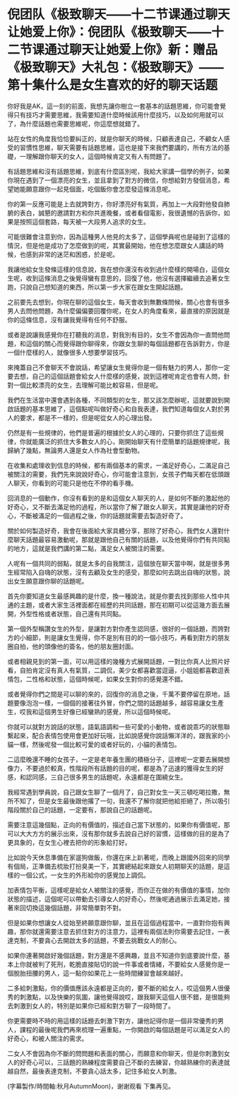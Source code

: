 # 倪团队《极致聊天——十二节课通过聊天让她爱上你》：倪团队《极致聊天——十二节课通过聊天让她爱上你》新：赠品《极致聊天》大礼包：《极致聊天》——第十集什么是女生喜欢的好的聊天话题

你好我是AK，這一刻的前面，我想先讓你樹立一套基本的話題思維，你可能會覺得只有技巧才需要思維，我需要知道什麼時候該用什麼技巧，以及如何用就可以了，為什麼話題也需要思維呢，你這麼想就錯了。

站在女性的角度我恰恰要糾正的，就是你聊天的時候，只顧表達自己，不顧女人感受的習慣性思維，聊天需要有話題思維，這也是接下來我們要講的，所有方法的基礎，一理解跟你聊天的女人，這個時候肯定又有人有問題了。

有話題思維和沒有話題思維，到底有什麼區別呢，我給大家講一個學的例子，如果你現在遇到了一個漂亮的女生，並且拿到了對方的微信，你想給對方發個消息，希望她能願意跟你一起見個面，吃個飯你會怎麼發這條消息呢。

你的第一反應可能是上去就誇對方，你好漂亮好有氣質，再加上一大段對他發自肺腑的表白，誠懇的邀請對方和你共進晚餐，或者看個電影，我很遺憾的告訴你，如果是按照這個套路，每天被一大段男人追求的女生。

可能很難會注意到你，因為這種男人他見的太多了，這個學員呢也是碰到了這樣的情況，但是他是成功了怎麼做到的呢，其實最開始，他在想怎麼跟女人講話的時候，也感到非常的迷茫和困惑，於是呢。

我讓他給女生發條這樣的信息說，我在想你還沒有收到過什麼樣的開場白，這個女生呢，收到這條消息之後覺得蠻有意思的，回復了他，他沒有選擇繼續去追著女生跑，只說自己想知道的東西，所以第一步大家在跟女生開起話題。

之前要先去想到，你現在聊的這個女生，每天會收到無數條問候，關心也會有很多男人去問他問題，為什麼偏偏要回覆你呢，在女人的角度看來，最直接的原因就是你的這條信息，沒有讓我覺得有任何不舒服。

或者是說讓我感覺你在打聽我的消息，對我別有目的，女生不會因為你一直問他問題，和這個的關心而覺得跟你聊得來，你跟女生聊的每個話題都在告訴對方，你是一個什麼樣的人，就像很多人想要學習技巧。

來掩蓋自己不會聊天不會說話，希望讓女生覺得你是一個有魅力的男人，那你一定要去想，自己的這個話題會給女人什麼樣的感覺，說到這裡呢肯定也會有人問，針對一個比較漂亮的女生，去理解可能比較容易，但是呢。

我們在生活當中還會遇到各種，不同類型的女生，那又該怎麼辦呢，這就要說到開啟話題的基本思維了，這個點呢叫做好奇心和自我表達，我們知道每個女人對於男人的要求，都是不一樣的，但是呢從女人的心理出發。

仍然是有一些規律的，他們是普遍的根據於女人的心理的，只要你抓住了這些規律，你就能廣泛的抓住大多數女人的心，剛開始聊天有什麼簡單的話題規律呢，我歸納了幾點，無論男人還是女人作為社會型動物。

在收集和處理收到信息的時候，都有兩個基本的需求，一滿足好奇心，二滿足自己被關注的需要，我們先來說說好奇心，你可能會注意到，女孩子們每天都在低頭跟人聊天，你看到的可能只是他在不停的看手機。

回消息的一個動作，你沒有看到的是和這個女人聊天的人，是如何不斷的激起他的好奇心，又不斷去滿足他的過程，所以當你了解了跟女人聊天，其實是讓他的好奇心，不斷被滿足的一個過程之後，你的話題就需要去製造好奇了。

關於如何製造好奇，我會在後面給大家具體分享，那除了好奇心，我們女人還對什麼聊天話題最容易激動呢，那就是跟他自己有關的話題，以及他覺得你們有共同點的地方，這就是我們講的第二點，滿足女人被關注的需要。

人呢有一個共同的弱點，就是太多的自我關注，這個放在聊天當中啊，就是很多男生經常陷入自嗨的狀態，沒有去顧及女生的感受，那麼如何去跳出自嗨的狀態，說出女生願意跟你聊的話題呢。

首先你要知道女生最感興趣的是什麼，換一種說法，就是你要去找到那些人性中共通的主題，或者大家生活裡面都在經歷的共同話題，那在初期可以從這幾方面去展開，外型性格或者狀態，自己還有共同點。

第一個外型稱讚女生的外型，是讓對方對你產生認同感，很好的一個話題，而誇對方的小細節，則是讓女生覺得，你不是別有目的的一個小技巧，再看到對方的朋友圈自拍，他的頭像他的簽名，他的朋友圈封面。

或者相親見到的第一面，可以用這樣的幾種方式展開話題，一對比你真人比照片好看，自拍肯定沒有真人有氣質，二調侃，美少女都喜歡當逗逼，小姐姐都喜歡逗表情包，二性格和狀態，這個時候呢，如果女生對你的感覺還不錯。

或者覺得你們之間是可以聊的來的，回復你的消息之後，千萬不要停留在原地，話題要像泡泡一樣，一個個的接著往外冒，你們之間的話題越多，越容易讓女生產生，哎我和這個男生好像已經蠻熟的感覺，所以這個時候呢。

你就可以就對方說話的狀態，語氣語調和一些可愛的小動物，或者說乖巧的狀態聯繫起來，配合表情包使用會更加好玩哦，比如說感覺你說話懶洋洋的，跟我家的小貓一樣，然後呢發一個比較可愛的或者好玩的，小貓的表情包。

二這麼晚還不睡的女孩子，一定是老年養生團的積極分子，這裡呢一定要去展開想像力，不要過於較真，性階段所有話題的目的呢，都是為了迅速的獲得女生的好感，和認同感，三自己很多男生的話題呢，永遠都是在圍繞女生。

我經常遇到學員說，自己跟女生聊了一個月了，自己對女生一天三頓吃喝拉撒，無所不知了，但是女生最後跟他撂了一句，我還不了解你就把他給拒絕了，所以吸引階段關於自己的話題，一定要有，那說自己的話題呢。

需要注意這幾個點，正向的有價值的，描述自己當下狀態的，如果你有價值呢，那可以大大方方的展示出來，沒有那你就多去說自己好的習慣，這樣做的目的是為了更具象的，在女生心裡去把你的形象給打好。

比如說今天休息準備在家遛狗做飯，你還在床上趴著呢，而晚上跟國外回來的同學有個局，正準備去梳妝打扮臭美一下，其實總結起來跟女人初期聊天的話題，是這樣的一個公式，一女生的外形給你的感覺加上調侃。

加表情包平衡，這樣呢是給女人被關注的感覺，而你正在做的有價值的事情，加你狀態的描述，這個呢可以帶動去引導女人的好奇心，然後呢通過展示去滿足她，接著來回切換這幾個話題，非常簡單對不對。

但是如果你想讓女人從始至終願意跟你聊，並且在這個過程當中，一直對你抱有興趣，那你就還需要注意去抓住對方的注意力，這裡有兩個法則你需要去記住，一表達克制，不要貪心去開啟太多的話題，不要去挑戰女人的耐心。

如果你連著開啟好幾個話題，對方還是不感興趣，並且不知道你到底要說什麼，基本上你就被判了死刑，乾脆直接貼切的說一件事或者情緒，不要給女人感覺你是一個脫胎扭腰的男人，這一點你如果花上一些時間練習會越來越好。

二多給刺激點，你的價值應該永遠都是正向的，要不斷的給女人，哎這個男人很優秀的刺激點，以及快樂的氛圍，讓他覺得說哎，跟我聊天這個人很不錯，是很能夠去刺激到女人的，特別是如果你已經和對方聊了一段時間了。

你更需要時不時的用這樣的話題去刺激下對方，讓他記得你是一個非常優秀的男人，課程的最後呢我們再來梳理一遍重點，一你開啟的每個話題是可以滿足女人的好奇心，和被人關注的需求。

二女人不會因為你不斷的問問題和表面的關心，而願意和你聊天，但是你刺激到女人的好奇心可以，三話題的熟練程度需要自己不斷的去練習，你越熟練你的表達就越自然，最後表達克制，不要貪心話太多，記住多給女人刺激。

(字幕製作/時間軸:秋月AutumnMoon)，谢谢观看 下集再见。